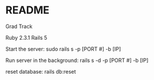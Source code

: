 # README

Grad Track

Ruby 2.3.1
Rails 5


Start the server: sudo rails s -p [PORT #] -b [IP]

Run server in the background: rails s -d -p [PORT #] -b [IP]

reset database: rails db:reset



